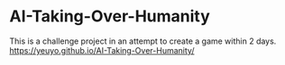 # AI-Taking-Over-Humanity
This is a challenge project in an attempt to create a game within 2 days.
https://yeuyo.github.io/AI-Taking-Over-Humanity/
